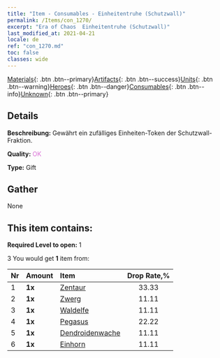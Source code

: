 ```yaml
---
title: "Item - Consumables - Einheitentruhe (Schutzwall)"
permalink: /Items/con_1270/
excerpt: "Era of Chaos  Einheitentruhe (Schutzwall)"
last_modified_at: 2021-04-21
locale: de
ref: "con_1270.md"
toc: false
classes: wide
---
```

 [Materials](/de/Items/){: .btn .btn--primary}[Artifacts](/de/Items/Artifacts/){: .btn .btn--success}[Units](/de/Items/Units/){: .btn .btn--warning}[Heroes](/de/Items/Heroes/){: .btn .btn--danger}[Consumables](/de/Items/Consumables/){: .btn .btn--info}[Unknown](/de/Items/Unknown/){: .btn .btn--primary}

## Details
 **Beschreibung:** Gewährt ein zufälliges Einheiten-Token der Schutzwall-Fraktion.

 **Quality:** <span style="color: #DA70D6">OK</span>

 **Type:** Gift

## Gather

  None

## This item contains:

 **Required Level to open:** 1

 3 You would get **1** item  from:

  | Nr | Amount |     Item    | Drop Rate,% |
  |:---|:-------|:------------|:---------:|
  | 1 |  **1x** | [Zentaur](/de/Items/unt_199/) | 33.33 | 
  | 2 |  **1x** | [Zwerg](/de/Items/unt_200/) | 11.11 | 
  | 3 |  **1x** | [Waldelfe](/de/Items/unt_201/) | 11.11 | 
  | 4 |  **1x** | [Pegasus](/de/Items/unt_202/) | 22.22 | 
  | 5 |  **1x** | [Dendroidenwache](/de/Items/unt_203/) | 11.11 | 
  | 6 |  **1x** | [Einhorn](/de/Items/unt_204/) | 11.11 | 
